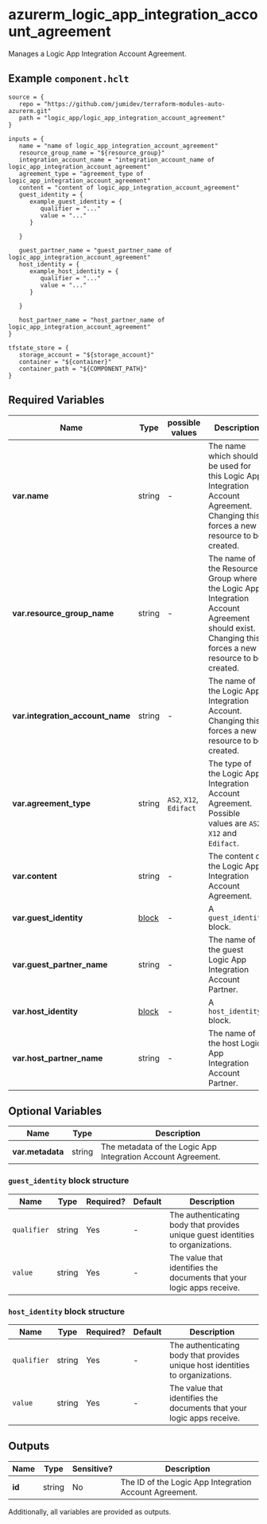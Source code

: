 # azurerm_logic_app_integration_account_agreement

Manages a Logic App Integration Account Agreement.

## Example `component.hclt`

```hcl
source = {
   repo = "https://github.com/jumidev/terraform-modules-auto-azurerm.git" 
   path = "logic_app/logic_app_integration_account_agreement" 
}

inputs = {
   name = "name of logic_app_integration_account_agreement" 
   resource_group_name = "${resource_group}" 
   integration_account_name = "integration_account_name of logic_app_integration_account_agreement" 
   agreement_type = "agreement_type of logic_app_integration_account_agreement" 
   content = "content of logic_app_integration_account_agreement" 
   guest_identity = {
      example_guest_identity = {
         qualifier = "..."   
         value = "..."   
      }
  
   }
 
   guest_partner_name = "guest_partner_name of logic_app_integration_account_agreement" 
   host_identity = {
      example_host_identity = {
         qualifier = "..."   
         value = "..."   
      }
  
   }
 
   host_partner_name = "host_partner_name of logic_app_integration_account_agreement" 
}

tfstate_store = {
   storage_account = "${storage_account}" 
   container = "${container}" 
   container_path = "${COMPONENT_PATH}" 
}

```

## Required Variables

| Name | Type |  possible values |  Description |
| ---- | --------- |  ----------- | ----------- |
| **var.name** | string |  -  |  The name which should be used for this Logic App Integration Account Agreement. Changing this forces a new resource to be created. | 
| **var.resource_group_name** | string |  -  |  The name of the Resource Group where the Logic App Integration Account Agreement should exist. Changing this forces a new resource to be created. | 
| **var.integration_account_name** | string |  -  |  The name of the Logic App Integration Account. Changing this forces a new resource to be created. | 
| **var.agreement_type** | string |  `AS2`, `X12`, `Edifact`  |  The type of the Logic App Integration Account Agreement. Possible values are `AS2`, `X12` and `Edifact`. | 
| **var.content** | string |  -  |  The content of the Logic App Integration Account Agreement. | 
| **var.guest_identity** | [block](#guest_identity-block-structure) |  -  |  A `guest_identity` block. | 
| **var.guest_partner_name** | string |  -  |  The name of the guest Logic App Integration Account Partner. | 
| **var.host_identity** | [block](#host_identity-block-structure) |  -  |  A `host_identity` block. | 
| **var.host_partner_name** | string |  -  |  The name of the host Logic App Integration Account Partner. | 

## Optional Variables

| Name | Type |  Description |
| ---- | --------- |  ----------- |
| **var.metadata** | string |  The metadata of the Logic App Integration Account Agreement. | 

### `guest_identity` block structure

| Name | Type | Required? | Default | Description |
| ---- | ---- | --------- | ------- | ----------- |
| `qualifier` | string | Yes | - | The authenticating body that provides unique guest identities to organizations. |
| `value` | string | Yes | - | The value that identifies the documents that your logic apps receive. |

### `host_identity` block structure

| Name | Type | Required? | Default | Description |
| ---- | ---- | --------- | ------- | ----------- |
| `qualifier` | string | Yes | - | The authenticating body that provides unique host identities to organizations. |
| `value` | string | Yes | - | The value that identifies the documents that your logic apps receive. |



## Outputs

| Name | Type | Sensitive? | Description |
| ---- | ---- | --------- | --------- |
| **id** | string | No  | The ID of the Logic App Integration Account Agreement. | 

Additionally, all variables are provided as outputs.

